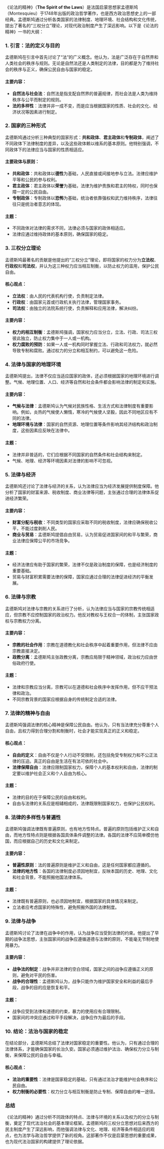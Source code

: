 《论法的精神》（**The Spirit of the Laws**）是法国启蒙思想家孟德斯鸠（Montesquieu）于1748年出版的政治哲学著作，也是西方政治思想史上的一部经典。孟德斯鸠通过分析各类国家的法律制度、地理环境、社会结构和文化传统，提出了著名的“三权分立”理论，对现代政治制度产生了深远影响。以下是《论法的精神》一书的大纲：

### 1. **引言：法的定义与目的**
孟德斯鸠在引言中首先讨论了“法”的广义概念。他认为，法是广泛存在于自然界和人类社会的秩序与规则。无论是自然法还是人类制定的法律，目的都是为了维持社会的秩序与正义，确保公民自由与国家的稳定。

#### 主要内容：
- **自然法与社会法**：自然法是指支配自然界的普遍规律，而社会法是人类为维持秩序与公平而制定的规则。
- **法的多样性**：法律并非一成不变，而是应当根据国家的性质、社会的文化、经济状况等因素进行制定。

### 2. **国家的三种形式**
孟德斯鸠通过分析三种典型的国家形式：**共和政体**、**君主政体**和**专制政体**，阐述了不同政体下法律制度的差异，以及这些政体赖以维系的基本原则。他特别强调，不同政体下的法律应当与国家的性质相适应。

#### 主要政体与原则：
- **共和政体**：共和政体以**德性**为基础，人民直接或间接地参与立法。法律应维护平等和公民的参与权利。
- **君主政体**：君主政体以**荣誉**为基础，法律为维护贵族和君主的特权，同时也保障一定的公民自由。
- **专制政体**：专制政体以**恐怖**为基础，统治者依靠强权和武力维持秩序，法律往往只是统治者意志的体现。

#### 主题：
- 不同政体对法律的需求不同，法律必须与国家的政体相适应。
- 法律应通过维持政体的基本原则，确保国家的稳定。

### 3. **三权分立理论**
孟德斯鸠最著名的贡献是他提出的“三权分立”理论，即将国家的权力分为**立法权**、**行政权**和**司法权**，并认为这三种权力应当相互制衡，以防止权力的滥用，保护公民自由。

#### 核心观点：
- **立法权**：由人民的代表机构行使，负责制定法律。
- **行政权**：由国家元首或行政机关执行法律，管理国家事务。
- **司法权**：由独立的法院系统行使，负责解释和应用法律，解决纠纷。

#### 主要内容：
- **权力的相互制衡**：孟德斯鸠强调，国家权力应当分立，立法、行政、司法三权彼此独立，防止权力集中于一人或一机构。
- **权力腐败的预防**：如果一人或一机构同时掌握立法、行政和司法权力，就必然导致专制和腐败。通过权力的分立和相互制约，可以避免这一危险。

### 4. **法律与国家的地理环境**
孟德斯鸠提出，法律不仅应当适应国家的政体，还必须根据国家的地理环境进行调整。气候、地理位置、人口、经济等自然和社会条件都会影响法律的制定和实施。

#### 主要内容：
- **气候与法律**：孟德斯鸠认为气候对民族性格、生活方式和法律制度有重要影响。例如，炎热的气候使人懒惰，寒冷的气候使人坚毅，因此不同地区应有不同的法律。
- **地理环境与法律**：国家的自然资源、地理位置等条件影响其经济结构和政治制度，这些因素应反映在法律中。

#### 主题：
- 法律并非普适的，它们应根据不同国家的自然条件和社会结构来制定。
- 气候、地理、经济等环境因素对法律的影响不可忽视。

### 5. **法律与经济**
孟德斯鸠还讨论了法律与经济的关系，认为法律应当为经济发展提供制度保障。他分析了国家的财富来源、税收制度、商业法律等问题，主张通过合理的法律体系促进经济繁荣。

#### 主要内容：
- **财富分配与税收**：不同类型的国家应采取不同的税收制度，法律应确保税收公平，不能过度剥削人民。
- **商业与贸易**：孟德斯鸠提倡自由贸易，认为贸易促进国家间的和平与繁荣，商业法律应保障公平的市场竞争。

#### 主题：
- 经济法律应有助于国家的繁荣，法律不仅是政治制度的保障，也是经济制度的重要基础。
- 贸易与财富积累需要法律的保障，国家应通过合理的法律促进经济的平衡发展。

### 6. **法律与宗教**
孟德斯鸠对法律与宗教的关系进行了分析，认为法律应当与国家的宗教传统相适应，但宗教不应控制国家的政治权力。他反对教权与王权合一的体制，主张国家政权与宗教权力分离。

#### 主要内容：
- **宗教的社会作用**：宗教在道德教化和社会秩序中起着重要作用，但法律不应由宗教直接决定。
- **政教分离**：孟德斯鸠主张政教分离，宗教应局限于精神领域，政治权力应由世俗政府行使。

#### 主题：
- 法律和宗教应当分离，宗教可以在道德和社会秩序中发挥作用，但不应干预法律和政治。
- 不同宗教背景的国家应根据自身的传统制定合适的法律。

### 7. **法律的精神与自由**
孟德斯鸠强调法律的核心精神是保障公民自由。他认为，只有当法律充分尊重个人自由，且权力得到合理分割和制衡时，社会才能实现真正的正义和稳定。

#### 核心观点：
- **自由的定义**：自由不仅是个人行动不受限制，还包括免受专制权力和不公正法律的压迫。真正的自由是生活在有法可依的社会中。
- **法律保障自由**：法律应限制国家权力，保障个人的基本权利和自由，法律的制定要以维护社会正义和个人自由为核心。

#### 主题：
- 法律的目的在于保障公民的自由和权利。
- 自由与法律的关系应是相辅相成的，法律既限制国家权力，也保护公民权利。

### 8. **法律的多样性与普遍性**
孟德斯鸠强调法律既有普遍原则，也有地方性特点。普遍的原则包括维护正义和自由，而地方性特点则是根据各国具体条件调整的法律。各国的法律不应简单模仿他国，而应根据自己的历史和文化来制定。

#### 主要内容：
- **普遍性原则**：法的普遍原则是维护正义和自由，这是任何国家都应遵循的。
- **法律的地方性**：各国的法律制度必须因地制宜，反映本国的历史、地理、文化和社会背景，不能照搬他国法律体系。

#### 主题：
- 法律既有普遍原则，也必须因地制宜，根据国家的具体情况来制定。
- 立法者应考虑国家的特殊性，避免照搬外国的法律制度。

### 9. **法律与战争**
孟德斯鸠讨论了法律在战争中的作用，认为战争应当受到法律的约束。他提出了早期的战争法思想，主张国家间的战争应遵循道德与法律的原则，不能毫无节制地使用暴力。

#### 主要内容：
- **战争法的制定**：战争并非法律的空白领域，国家之间的战争应遵循正义的原则，避免对平民的伤害。
- **战争的合理性**：孟德斯鸠认为，战争只能作为维护国家安全和利益的最后手段，战争的目的应是恢复和平。

#### 主题：
- 战争应受到法律和道德的约束，暴力的使用应有合理限制。
- 国家间的冲突应通过和平手段解决，战争应作为最后的手段。

### 10. **结论：法治与国家的稳定**


在结论部分，孟德斯鸠总结了法律对国家稳定的重要性。他认为，只有通过合理的法律体系，才能确保国家的长治久安。国家必须通过维护法治、确保权力分立与制衡，来保障公民的自由与幸福。

#### 核心观点：
- **法治的重要性**：法律是国家稳定的基础，只有通过法治才能维护社会秩序和公民自由。
- **权力制衡的必要性**：权力分立与相互制衡是防止专制、保障自由的唯一途径。

### 总结
《论法的精神》通过分析不同政体的特点、法律与环境的关系以及权力的分立与制衡，奠定了现代法治社会的基本理论框架。孟德斯鸠的三权分立思想对后来西方的民主制度产生了深远影响，而他强调法律与文化、地理、经济等条件相适应的观点，也为法学与政治哲学提供了新的视角。这部著作不仅是启蒙思想的重要成果，也为现代法治国家的构建提供了理论依据。